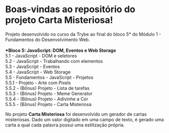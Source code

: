 # Boas-vindas ao repositório do projeto Carta Misteriosa!

Projeto desenvolvido no curso da Trybe ao final do bloco 5* do Módulo 1 - Fundamentos do Desenvolvimento Web.<br><br>
<strong>*Bloco 5: JavaScript: DOM, Eventos e Web Storage</strong><br>
 5.1 - JavaScript - DOM e seletores<br>
 5.2 - JavaScript - Trabalhando com elementos<br>
 5.3 - JavaScript - Eventos<br>
 5.4 - JavaScript - Web Storage<br>
 5.5 - Fundamentos - JavaScript - Projetos<br>
 5.5.1 - Projeto - Arte com Pixels<br>
 5.5.2 - (Bônus) Projeto - Lista de tarefas<br>
 5.5.3 - (Bônus) Projeto - Meme Generator<br>
 5.5.4 - (Bônus) Projeto - Adivinhe a Cor<br>
 5.5.5 - (Bônus) Projeto - Carta Misteriosa<br>

No projeto <strong>Carta Misteriosa</strong> foi desenvolvido um gerador de cartas misteriosas. Dado um valor digitado em uma campo de texto, é gerado uma carta a qual cada palavra possui uma estilização própria.


